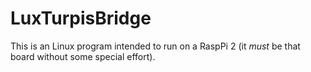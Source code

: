 # LuxTurpisBridge

This is an Linux program intended to run on a RaspPi 2 (it _must_ be that board without some special effort). 

